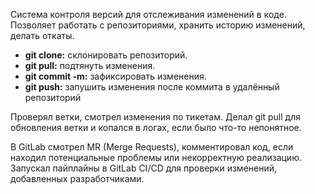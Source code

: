 Система контроля версий для отслеживания изменений в коде. Позволяет работать с репозиториями, хранить историю изменений, делать откаты.

- **git clone:** склонировать репозиторий.
- **git pull:** подтянуть изменения.
- **git commit -m:** зафиксировать изменения.  
- **git push:** запушить изменения после коммита в удалённый репозиторий

Проверял ветки, смотрел изменения по тикетам. Делал git pull для обновления ветки и копался в логах, если было что-то непонятное.

В GitLab смотрел MR (Merge Requests), комментировал код, если находил потенциальные проблемы или некорректную реализацию. 
Запускал пайплайны в GitLab CI/CD для проверки изменений, добавленных разработчиками.